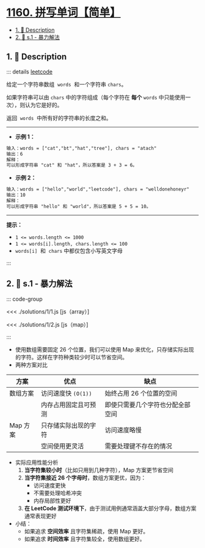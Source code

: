 # [1160. 拼写单词【简单】](https://github.com/tnotesjs/TNotes.leetcode/tree/main/notes/1160.%20%E6%8B%BC%E5%86%99%E5%8D%95%E8%AF%8D%E3%80%90%E7%AE%80%E5%8D%95%E3%80%91)

<!-- region:toc -->

- [1. 📝 Description](#1--description)
- [2. 🎯 s.1 - 暴力解法](#2--s1---暴力解法)

<!-- endregion:toc -->

## 1. 📝 Description

::: details [leetcode](https://leetcode.cn/problems/find-words-that-can-be-formed-by-characters)

给定一个字符串数组  `words`  和一个字符串 `chars`。

如果字符串可以由 `chars` 中的字符组成（每个字符在 **每个** `words` 中只能使用一次），则认为它是好的。

返回  `words`  中所有好的字符串的长度之和。

---

- **示例 1：**

```txt
输入：words = ["cat","bt","hat","tree"], chars = "atach"
输出：6
解释：
可以形成字符串 "cat" 和 "hat"，所以答案是 3 + 3 = 6。
```

- **示例 2：**

```txt
输入：words = ["hello","world","leetcode"], chars = "welldonehoneyr"
输出：10
解释：
可以形成字符串 "hello" 和 "world"，所以答案是 5 + 5 = 10。
```

---

**提示：**

- `1 <= words.length <= 1000`
- `1 <= words[i].length, chars.length <= 100`
- `words[i]`  和  `chars` 中都仅包含小写英文字母

:::

## 2. 🎯 s.1 - 暴力解法

::: code-group

<<< ./solutions/1/1.js [js（array）]

<<< ./solutions/1/2.js [js（map）]

:::

- 使用数组需要固定 26 个位置，我们可以使用 Map 来优化，只存储实际出现的字符。这样在字符种类较少时可以节省空间。
- 两种方案对比

| 方案     | 优点                 | 缺点                             |
| -------- | -------------------- | -------------------------------- |
| 数组方案 | 访问速度快 `(O(1))`  | 始终占用 26 个位置的空间         |
|          | 内存占用固定且可预测 | 即使只需要几个字符也分配全部空间 |
| Map 方案 | 只存储实际出现的字符 | 访问速度略慢                     |
|          | 空间使用更灵活       | 需要处理键不存在的情况           |

- 实际应用性能分析
  1. **当字符集较小时**（比如只用到几种字符），Map 方案更节省空间
  2. **当字符集接近 26 个字母时**，数组方案更优，因为：
     - 访问速度更快
     - 不需要处理哈希冲突
     - 内存局部性更好
  3. **在 LeetCode 测试环境下**，由于测试用例通常涵盖大部分字母，数组方案通常表现更好
- 小结：
  - 如果追求 **空间效率** 且字符集稀疏，使用 Map 更好。
  - 如果追求 **时间效率** 且字符集较全，使用数组更好。
